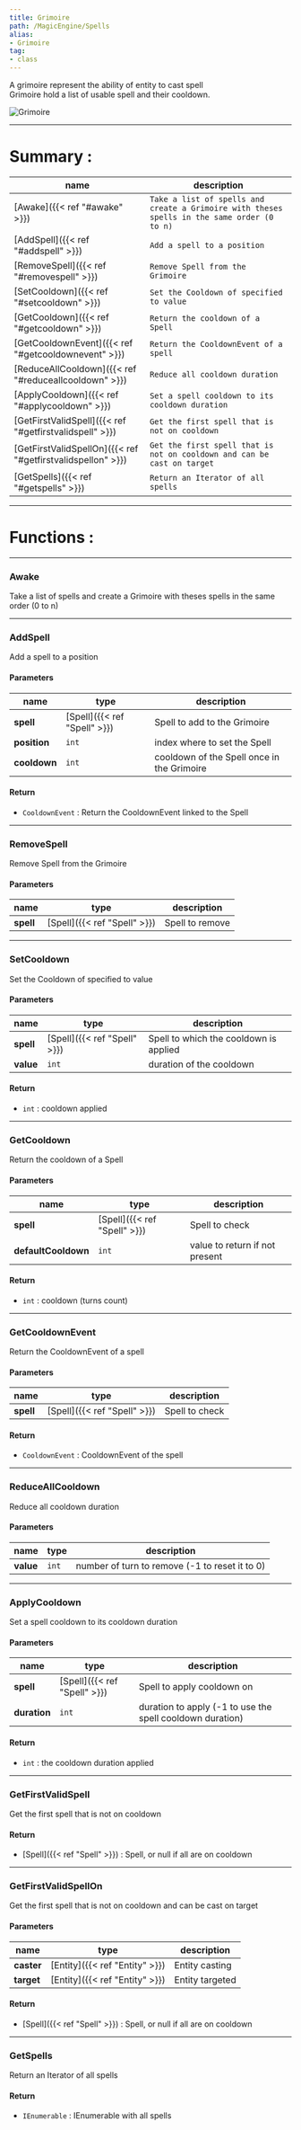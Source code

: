 ```yaml
---
title: Grimoire
path: /MagicEngine/Spells
alias: 
- Grimoire
tag: 
- class
---
```

A grimoire represent the ability of entity to cast spell  
Grimoire hold a list of usable spell and their cooldown.  

![Grimoire](Grimoire.svg "Grimoire")

---
# Summary :
name|description
----|----
[Awake]({{< ref "#awake" >}}) | `Take a list of spells and create a Grimoire with theses spells in the same order (0 to n)`
[AddSpell]({{< ref "#addspell" >}}) | `Add a spell to a position`
[RemoveSpell]({{< ref "#removespell" >}}) | `Remove Spell from the Grimoire`
[SetCooldown]({{< ref "#setcooldown" >}}) | `Set the Cooldown of specified to value`
[GetCooldown]({{< ref "#getcooldown" >}}) | `Return the cooldown of a Spell`
[GetCooldownEvent]({{< ref "#getcooldownevent" >}}) | `Return the CooldownEvent of a spell`
[ReduceAllCooldown]({{< ref "#reduceallcooldown" >}}) | `Reduce all cooldown duration`
[ApplyCooldown]({{< ref "#applycooldown" >}}) | `Set a spell cooldown to its cooldown duration`
[GetFirstValidSpell]({{< ref "#getfirstvalidspell" >}}) | `Get the first spell that is not on cooldown`
[GetFirstValidSpellOn]({{< ref "#getfirstvalidspellon" >}}) | `Get the first spell that is not on cooldown and can be cast on target`
[GetSpells]({{< ref "#getspells" >}}) | `Return an Iterator of all spells`

---
# Functions :

---
### Awake
Take a list of spells and create a Grimoire with theses spells in the same order (0 to n)

---
### AddSpell
Add a spell to a position

#### Parameters
name|type|description
-----|-----|-----
**spell**|[Spell]({{< ref "Spell" >}})|Spell to add to the Grimoire
**position**|`int`|index where to set the Spell
**cooldown**|`int`|cooldown of the Spell once in the Grimoire

#### Return
- `CooldownEvent` : Return the CooldownEvent linked to the Spell

---
### RemoveSpell
Remove Spell from the Grimoire

#### Parameters
name|type|description
-----|-----|-----
**spell**|[Spell]({{< ref "Spell" >}})|Spell to remove

---
### SetCooldown
Set the Cooldown of specified to value

#### Parameters
name|type|description
-----|-----|-----
**spell**|[Spell]({{< ref "Spell" >}})|Spell to which the cooldown is applied
**value**|`int`|duration of the cooldown

#### Return
- `int` : cooldown applied

---
### GetCooldown
Return the cooldown of a Spell

#### Parameters
name|type|description
-----|-----|-----
**spell**|[Spell]({{< ref "Spell" >}})|Spell to check
**defaultCooldown**|`int`|value to return if not present

#### Return
- `int` : cooldown (turns count)

---
### GetCooldownEvent
Return the CooldownEvent of a spell

#### Parameters
name|type|description
-----|-----|-----
**spell**|[Spell]({{< ref "Spell" >}})|Spell to check

#### Return
- `CooldownEvent` : CooldownEvent of the spell

---
### ReduceAllCooldown
Reduce all cooldown duration

#### Parameters
name|type|description
-----|-----|-----
**value**|`int`|number of turn to remove (-1 to reset it to 0)

---
### ApplyCooldown
Set a spell cooldown to its cooldown duration

#### Parameters
name|type|description
-----|-----|-----
**spell**|[Spell]({{< ref "Spell" >}})|Spell to apply cooldown on
**duration**|`int`|duration to apply (-1 to use the spell cooldown duration)

#### Return
- `int` : the cooldown duration applied

---
### GetFirstValidSpell
Get the first spell that is not on cooldown

#### Return
- [Spell]({{< ref "Spell" >}}) : Spell, or null if all are on cooldown

---
### GetFirstValidSpellOn
Get the first spell that is not on cooldown and can be cast on target

#### Parameters
name|type|description
-----|-----|-----
**caster**|[Entity]({{< ref "Entity" >}})|Entity casting
**target**|[Entity]({{< ref "Entity" >}})|Entity targeted

#### Return
- [Spell]({{< ref "Spell" >}}) : Spell, or null if all are on cooldown

---
### GetSpells
Return an Iterator of all spells

#### Return
- `IEnumerable` : IEnumerable with all spells
